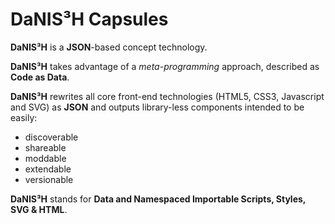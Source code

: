 # DaNIS³H Capsules

**DaNIS³H** is a **JSON**-based concept technology.

**DaNIS³H** takes advantage of a _meta-programming_ approach, described as **Code as Data**.

**DaNIS³H** rewrites all core front-end technologies (HTML5, CSS3, Javascript and SVG) as **JSON** and outputs library-less components intended to be easily:

 - discoverable
 - shareable
 - moddable
 - extendable
 - versionable

**DaNIS³H** stands for **Data and Namespaced Importable Scripts, Styles, SVG & HTML**.
